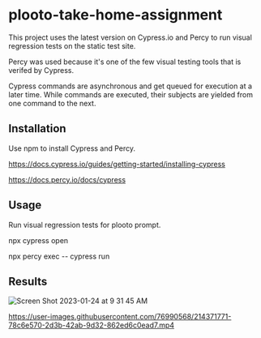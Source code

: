# plooto-take-home-assignment 

This project uses the latest version on Cypress.io and Percy to run visual regression tests on the static test site. 

Percy was used because it's one of the few visual testing tools that is verifed by Cypress. 

Cypress commands are asynchronous and get queued for execution at a later time. While commands are executed, their subjects are yielded from one command to the next. 

## Installation

Use npm to install Cypress and Percy.

https://docs.cypress.io/guides/getting-started/installing-cypress

https://docs.percy.io/docs/cypress

## Usage

Run visual regression tests for plooto prompt. 

npx cypress open  

npx percy exec -- cypress run

## Results 

![Screen Shot 2023-01-24 at 9 31 45 AM](https://user-images.githubusercontent.com/76990568/214371358-d3e81684-02ee-4827-be42-c2ec7ab9ddd9.png)

https://user-images.githubusercontent.com/76990568/214371771-78c6e570-2d3b-42ab-9d32-862ed6c0ead7.mp4
